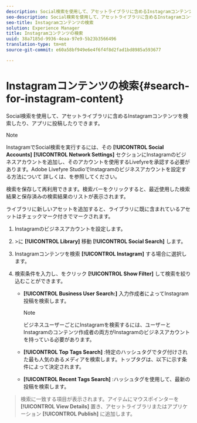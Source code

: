 ```yaml
---
description: Social検索を使用して、アセットライブラリに含めるInstagramコンテンツを検索したり、アプリに投稿したりできます。
seo-description: Social検索を使用して、アセットライブラリに含めるInstagramコンテンツを検索したり、アプリに投稿したりできます。
seo-title: Instagramコンテンツの検索
solution: Experience Manager
title: Instagramコンテンツの検索
uuid: 38a7185d-9936-4eaa-97e9-5b23b3566496
translation-type: tm+mt
source-git-commit: e60a58bf949e6e4f6f4f8d2fad1bd8985a593677

---
```



# Instagramコンテンツの検索{#search-for-instagram-content}

Social検索を使用して、アセットライブラリに含めるInstagramコンテンツを検索したり、アプリに投稿したりできます。

>[!NOTE]
>
>InstagramでSocial検索を実行するには、その **[!UICONTROL Social Accounts]** **[!UICONTROL Network Settings]** セクションにInstagramのビジネスアカウントを追加し、そのアカウントを使用するLivefyreを承認する必要があります。Adobe Livefyre StudioでInstagramのビジネスアカウントを設定する方法について [](../c-users-creating-accounts-with-studio-access/t-configure-social-accout-instagram/c-about-instagram-accounts.md#c_about_instagram_accounts)詳しくは、を参照してください。

検索を保存して再利用できます。検索バーをクリックすると、最近使用した検索結果と保存済みの検索結果のリストが表示されます。

ライブラリに新しいアセットを追加すると、ライブラリに既に含まれているアセットはチェックマーク付きでマークされます。

1. Instagramのビジネスアカウントを設定します。
1. &gt;に **[!UICONTROL Library]** 移動 **[!UICONTROL Social Search]** します。
1. Instagramコンテンツを検索 **[!UICONTROL Instagram]** する場合に選択します。
1. 検索条件を入力し、をクリック **[!UICONTROL Show Filter]** して検索を絞り込むことができます。

   * **[!UICONTROL Business User Search:]** 入力作成者によってInstagram投稿を検索します。

      >[!NOTE]
      >
      >ビジネスユーザーごとにInstagramを検索するには、ユーザーとInstagramのコンテンツ作成者の両方がInstagramのビジネスアカウントを持っている必要があります。

   * **[!UICONTROL Top Tags Search]** :特定のハッシュタグでタグ付けされた最も人気のあるメディアを検索します。トップタグは、以下に示す条件によって決定されます。 [](https://developers.facebook.com/docs/instagram-api/reference/hashtag/top-media)

   * **[!UICONTROL Recent Tags Search]** :ハッシュタグを使用して、最新の投稿を検索します。

>検索に一致する項目が表示されます。アイテムにマウスポインターを **[!UICONTROL View Details]** 置き、アセットライブラリまたはアプリケーション **[!UICONTROL Publish]** に追加します。

